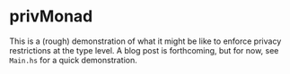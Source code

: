 # privMonad

This is a (rough) demonstration of what it might be like to enforce privacy restrictions at the type level.
A blog post is forthcoming, but for now, see `Main.hs` for a quick demonstration.
